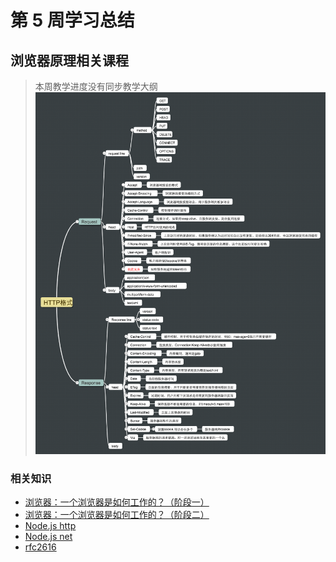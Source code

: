 # 第 5 周学习总结

## 浏览器原理相关课程

> 本周教学进度没有同步教学大纲
> ![http格式](./file/http.png)

### 相关知识

- [浏览器：一个浏览器是如何工作的？（阶段一）](https://time.geekbang.org/column/article/80240)
- [浏览器：一个浏览器是如何工作的？（阶段二）](https://time.geekbang.org/column/article/80260)
- [Node.js http](http://nodejs.cn/api/http.html)
- [Node.js net](http://nodejs.cn/api/net.html#net_net_createconnection_options_connectlistener)
- [rfc2616](https://tools.ietf.org/html/rfc2616)
